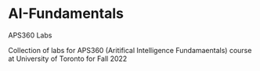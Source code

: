 # AI-Fundamentals
APS360 Labs

Collection of labs for APS360 (Aritifical Intelligence Fundamaentals) course at University of Toronto for Fall 2022
